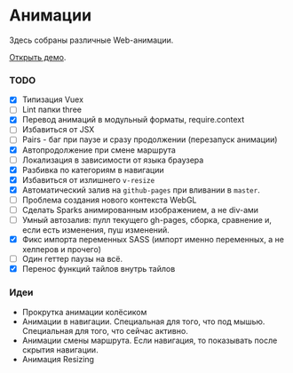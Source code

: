 # Анимации

Здесь собраны различные Web-анимации.

[Открыть демо](https://liquidsolid.github.io/some-animations).

### TODO

- [x] Типизация Vuex
- [ ] Lint папки three
- [x] Перевод анимаций в модульный форматы, require.context
- [ ] Избавиться от JSX
- [ ] Pairs - баг при паузе и сразу продолжении (перезапуск анимации)
- [x] Автопродолжение при смене маршрута
- [ ] Локализация в зависимости от языка браузера
- [x] Разбивка по категориям в навигации
- [x] Избавиться от излишнего `v-resize`
- [x] Автоматический залив на `github-pages` при вливании в `master`.
- [ ] Проблема создания нового контекста WebGL
- [ ] Сделать Sparks анимированным изображением, а не div-ами
- [ ] Умный автозалив: пулл текущего gh-pages, сборка, сравнение и, если есть изменения, пуш изменений.
- [x] Фикс импорта переменных SASS (импорт именно переменных, а не хелперов и прочего)
- [ ] Один геттер паузы на всё.
- [x] Перенос функций тайлов внутрь тайлов

### Идеи

- Прокрутка анимации колёсиком
- Анимации в навигации. Специальная для того, что под мышью. Специальная для того, что сейчас активно.
- Анимации смены маршрута. Если навигация, то показывать после скрытия навигации.
- Анимация Resizing